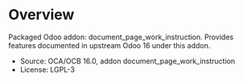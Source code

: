 # Overview

Packaged Odoo addon: document_page_work_instruction. Provides features documented in upstream Odoo 16 under this addon.

- Source: OCA/OCB 16.0, addon document_page_work_instruction
- License: LGPL-3
